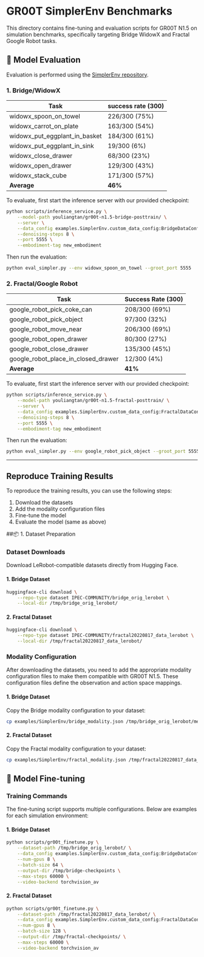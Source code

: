 # GR00T SimplerEnv Benchmarks

This directory contains fine-tuning and evaluation scripts for GR00T N1.5 on simulation benchmarks, specifically targeting Bridge WidowX and Fractal Google Robot tasks.


## 🎯 Model Evaluation

Evaluation is performed using the [SimplerEnv repository](https://github.com/youliangtan/SimplerEnv/tree/main).

### 1. Bridge/WidowX


| Task                              | success rate (300) |
| --------------------------------- | ------------------ |
| widowx\_spoon\_on\_towel          | 226/300 (75%)      |
| widowx\_carrot\_on\_plate         | 163/300 (54%)      |
| widowx\_put\_eggplant\_in\_basket | 184/300 (61%)      |
| widowx\_put\_eggplant\_in\_sink   | 19/300 (6%)        |
| widowx\_close\_drawer             | 68/300 (23%)       |
| widowx\_open\_drawer              | 129/300 (43%)      |
| widowx\_stack\_cube               | 171/300 (57%)      |
| **Average**                       | **46%**            |


To evaluate, first start the inference server with our provided checkpoint:
```bash
python scripts/inference_service.py \
    --model-path youliangtan/gr00t-n1.5-bridge-posttrain/ \
    --server \
    --data_config examples.SimplerEnv.custom_data_config:BridgeDataConfig \
    --denoising-steps 8 \
    --port 5555 \
    --embodiment-tag new_embodiment
```

Then run the evaluation:
```bash
python eval_simpler.py --env widowx_spoon_on_towel --groot_port 5555
```

### 2. Fractal/Google Robot

| Task                                     | Success Rate (300) |
| ---------------------------------------- | ------------------ |
| google\_robot\_pick\_coke\_can           | 208/300 (69%)      |
| google\_robot\_pick\_object              | 97/300 (32%)       |
| google\_robot\_move\_near                | 206/300 (69%)      |
| google\_robot\_open\_drawer              | 80/300 (27%)       |
| google\_robot\_close\_drawer             | 135/300 (45%)      |
| google\_robot\_place\_in\_closed\_drawer | 12/300 (4%)        |
| **Average**                              | **41%**            |


To evaluate, first start the inference server with our provided checkpoint:
```bash
python scripts/inference_service.py \
    --model-path youliangtan/gr00t-n1.5-fractal-posttrain/ \
    --server \
    --data_config examples.SimplerEnv.custom_data_config:FractalDataConfig \
    --denoising-steps 8 \
    --port 5555 \
    --embodiment-tag new_embodiment
```

Then run the evaluation:
```bash
python eval_simpler.py --env google_robot_pick_object --groot_port 5555
```


----

## Reproduce Training Results

To reproduce the training results, you can use the following steps:
1. Download the datasets
2. Add the modality configuration files
3. Fine-tune the model
4. Evaluate the model (same as above)

##📦 1. Dataset Preparation

### Dataset Downloads
Download LeRobot-compatible datasets directly from Hugging Face.

#### 1. Bridge Dataset
```bash
huggingface-cli download \
    --repo-type dataset IPEC-COMMUNITY/bridge_orig_lerobot \
    --local-dir /tmp/bridge_orig_lerobot/
```

#### 2. Fractal Dataset
```bash
huggingface-cli download \
    --repo-type dataset IPEC-COMMUNITY/fractal20220817_data_lerobot \
    --local-dir /tmp/fractal20220817_data_lerobot/
```

### Modality Configuration

After downloading the datasets, you need to add the appropriate modality configuration files to make them compatible with GR00T N1.5. These configuration files define the observation and action space mappings.

#### 1. Bridge Dataset
Copy the Bridge modality configuration to your dataset:
```bash
cp examples/SimplerEnv/bridge_modality.json /tmp/bridge_orig_lerobot/meta/modality.json
```

#### 2. Fractal Dataset
Copy the Fractal modality configuration to your dataset:
```bash
cp examples/SimplerEnv/fractal_modality.json /tmp/fractal20220817_data_lerobot/meta/modality.json
```


## 🚀 Model Fine-tuning

### Training Commands

The fine-tuning script supports multiple configurations. Below are examples for each simulation environment:

#### 1. Bridge Dataset
```bash
python scripts/gr00t_finetune.py \
    --dataset-path /tmp/bridge_orig_lerobot/ \
    --data_config examples.SimplerEnv.custom_data_config:BridgeDataConfig \
    --num-gpus 8 \
    --batch-size 64 \
    --output-dir /tmp/bridge-checkpoints \
    --max-steps 60000 \
    --video-backend torchvision_av
```

#### 2. Fractal Dataset
```bash
python scripts/gr00t_finetune.py \
    --dataset-path /tmp/fractal20220817_data_lerobot/ \
    --data_config examples.SimplerEnv.custom_data_config:FractalDataConfig \
    --num-gpus 8 \
    --batch-size 128 \
    --output-dir /tmp/fractal-checkpoints/ \
    --max-steps 60000 \
    --video-backend torchvision_av
```